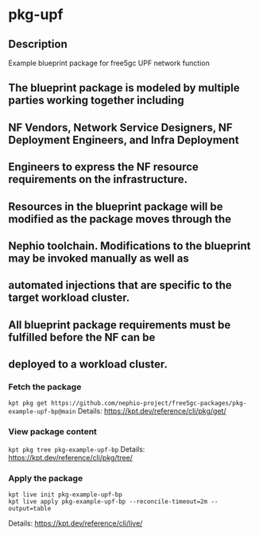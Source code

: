 # pkg-upf

## Description
Example blueprint package for free5gc UPF network function

## The blueprint package is modeled by multiple parties working together including
## NF Vendors, Network Service Designers, NF Deployment Engineers, and Infra Deployment
## Engineers to express the NF resource requirements on the infrastructure.

## Resources in the blueprint package will be modified as the package moves through the 
## Nephio toolchain. Modifications to the blueprint may be invoked manually as well as   
## automated injections that are specific to the target workload cluster.

## All blueprint package requirements must be fulfilled before the NF can be 
## deployed to a workload cluster. 


### Fetch the package
`kpt pkg get https://github.com/nephio-project/free5gc-packages/pkg-example-upf-bp@main`
Details: https://kpt.dev/reference/cli/pkg/get/

### View package content
`kpt pkg tree pkg-example-upf-bp`
Details: https://kpt.dev/reference/cli/pkg/tree/

### Apply the package
```
kpt live init pkg-example-upf-bp
kpt live apply pkg-example-upf-bp --reconcile-timeout=2m --output=table
```
Details: https://kpt.dev/reference/cli/live/